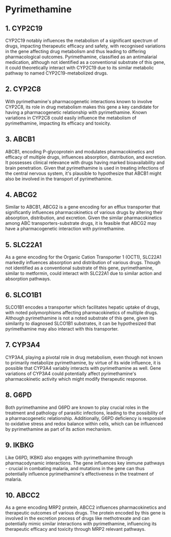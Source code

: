 # Pyrimethamine

## 1. CYP2C19
CYP2C19 notably influences the metabolism of a significant spectrum of drugs, impacting therapeutic efficacy and safety, with recognised variations in the gene affecting drug metabolism and thus leading to differing pharmacological outcomes. Pyrimethamine, classified as an antimalarial medication, although not identified as a conventional substrate of this gene, it could theoretically interact with CYP2C19 due to its similar metabolic pathway to named CYP2C19-metabolized drugs.

## 2. CYP2C8
With pyrimethamine's pharmacogenetic interactions known to involve CYP2C8, its role in drug metabolism makes this gene a key candidate for having a pharmacogenetic relationship with pyrimethamine. Known variations in CYP2C8 could easily influence the metabolism of pyrimethamine, impacting its efficacy and toxicity.

## 3. ABCB1
ABCB1, encoding P-glycoprotein and modulates pharmacokinetics and efficacy of multiple drugs, influences absorption, distribution, and excretion. It possesses clinical relevance with drugs having marked bioavailability and brain penetration. Given that pyrimethamine is used in treating infections of the central nervous system, it's plausible to hypothesize that ABCB1 might also be involved in the transport of pyrimethamine.

## 4. ABCG2
Similar to ABCB1, ABCG2 is a gene encoding for an efflux transporter that significantly influences pharmacokinetics of various drugs by altering their absorption, distribution, and excretion. Given the similar pharmacokinetics among ABC transporters-substrate drugs, it is feasible that ABCG2 may have a pharmacogenetic interaction with pyrimethamine.

## 5. SLC22A1
As a gene encoding for the Organic Cation Transporter 1 (OCT1), SLC22A1 markedly influences absorption and distribution of various drugs. Though not identified as a conventional substrate of this gene, pyrimethamine, similar to metformin, could interact with SLC22A1 due to similar action and absorption pathways.

## 6. SLCO1B1
SLCO1B1 encodes a transporter which facilitates hepatic uptake of drugs, with noted polymorphisms affecting pharmacokinetics of multiple drugs. Although pyrimethamine is not a noted substrate of this gene, given its similarity to diagnosed SLCO1B1 substrates, it can be hypothesized that pyrimethamine may also interact with this transporter.

## 7. CYP3A4
CYP3A4, playing a pivotal role in drug metabolism, even though not known to primarily metabolize pyrimethamine, by virtue of its wide influence, it is possible that CYP3A4 variably interacts with pyrimethamine as well. Gene variations of CYP3A4 could potentially affect pyrimethamine's pharmacokinetic activity which might modify therapeutic response.

## 8. G6PD
Both pyrimethamine and G6PD are known to play crucial roles in the treatment and pathology of parasitic infections, leading to the possibility of a pharmacogenetic relationship. Additionally, G6PD deficiency is responsive to oxidative stress and redox balance within cells, which can be influenced by pyrimethamine as part of its action mechanism.

## 9. IKBKG
Like G6PD, IKBKG also engages with pyrimethamine through pharmacodynamic interactions. The gene influences key immune pathways - crucial in combating malaria, and mutations in the gene can thus potentially influence pyrimethamine's effectiveness in the treatment of malaria.

## 10. ABCC2
As a gene encoding MRP2 protein, ABCC2 influences pharmacokinetics and therapeutic outcomes of various drugs. The protein encoded by this gene is involved in the excretion process of drugs like methotrexate and can potentially mimic similar interactions with pyrimethamine, influencing its therapeutic efficacy and toxicity through MRP2 relevant pathways.


